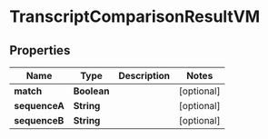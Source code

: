 # TranscriptComparisonResultVM

## Properties
Name | Type | Description | Notes
------------ | ------------- | ------------- | -------------
**match** | **Boolean** |  |  [optional]
**sequenceA** | **String** |  |  [optional]
**sequenceB** | **String** |  |  [optional]
